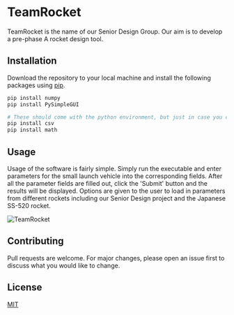 # TeamRocket

TeamRocket is the name of our Senior Design Group. Our aim is to develop a pre-phase A rocket design tool.

## Installation

Download the repository to your local machine and install the following packages using [pip](https://pip.pypa.io/en/stable/).

```bash
pip install numpy
pip install PySimpleGUI

# These should come with the python environment, but just in case you can run the following to make sure:
pip install csv
pip install math
```

## Usage

Usage of the software is fairly simple. Simply run the executable and enter parameters for the small launch vehicle into the corresponding fields. After all the parameter fields are filled out, click the 'Submit' button and the results will be displayed. Options are given to the user to load in parameters from different rockets including our Senior Design project and the Japanese SS-520 rocket. 

![TeamRocket](https://user-images.githubusercontent.com/43186444/111261897-2e941000-85f1-11eb-80fc-f8ae2edac101.png)

## Contributing
Pull requests are welcome. For major changes, please open an issue first to discuss what you would like to change.


## License
[MIT](https://choosealicense.com/licenses/mit/)

